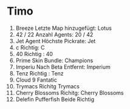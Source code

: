 # Timo

1. Breeze
  Letzte Map hinzugefügt: Lotus
2. 42 / 22
  Anzahl Agents: 20 / 42
3. Jet
  Agent Höchste Pickrate: Jet
4. c
  Richtig: C 
5. 40
  Richtig : 40
6. Prime
  Skin Bundle: Champions
7. Imperiu 
  Nach Beta Entfernt: Imperium
8. Tenz
  Richtig : Tenz
9. Cloud 9
  Fantatic
10. Trymacs
  Richitg Trymacs
11. Cherry Blossoms
  Richitg: Cherry Blossoms
12. Delefin Pufferfish
  Beide Richtig
